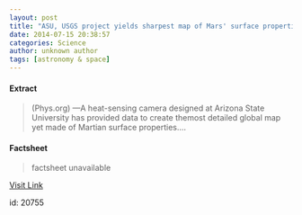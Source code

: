 ```yaml
---
layout: post
title: "ASU, USGS project yields sharpest map of Mars' surface properties"
date: 2014-07-15 20:38:57
categories: Science
author: unknown author
tags: [astronomy & space]
---
```



#### Extract
>(Phys.org) —A heat-sensing camera designed at Arizona State University has provided data to create themost detailed global map yet made of Martian surface properties....

#### Factsheet
>factsheet unavailable

[Visit Link](http://phys.org/news324661113.html)

id:   20755
